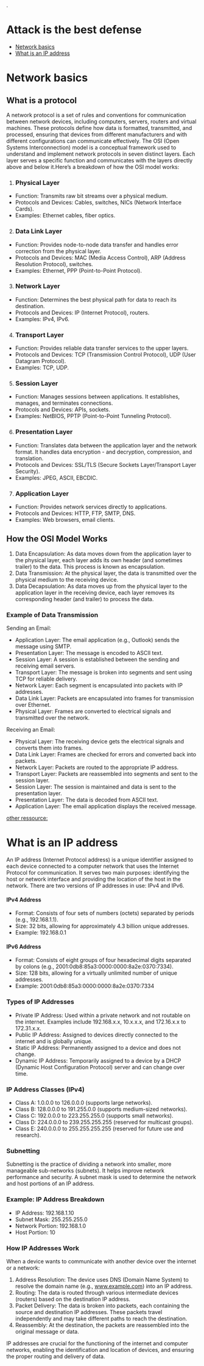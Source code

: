 .
# Attack is the best defense

- [Network basics](#network-basics)
- [What is an IP address](#What-is-an-IP-address)
# Network basics

## What is a protocol

A network protocol is a set of rules and conventions for communication between network devices, including computers, servers, routers and virtual machines.
These protocols define how data is formatted, transmitted, and processed, ensuring that devices from different manufacturers and with different configurations can communicate effectively.
The OSI (Open Systems Interconnection) model is a conceptual framework used to understand and implement network protocols in seven distinct layers. Each layer serves a specific function and communicates with the layers directly above and below it.Here’s a breakdown of how the OSI model works:
1. ### Physical Layer
- Function: Transmits raw bit streams over a physical medium.
- Protocols and Devices: Cables, switches, NICs (Network Interface Cards).
- Examples: Ethernet cables, fiber optics.
2. ### Data Link Layer
- Function: Provides node-to-node data transfer and handles error correction from the physical layer.
- Protocols and Devices: MAC (Media Access Control), ARP (Address Resolution Protocol), switches.
- Examples: Ethernet, PPP (Point-to-Point Protocol).
3. ### Network Layer
- Function: Determines the best physical path for data to reach its destination.
- Protocols and Devices: IP (Internet Protocol), routers.
- Examples: IPv4, IPv6.
4. ### Transport Layer
- Function: Provides reliable data transfer services to the upper layers.
- Protocols and Devices: TCP (Transmission Control Protocol), UDP (User Datagram Protocol).
- Examples: TCP, UDP.
5. ### Session Layer
- Function: Manages sessions between applications. It establishes, manages, and terminates connections.
- Protocols and Devices: APIs, sockets.
- Examples: NetBIOS, PPTP (Point-to-Point Tunneling Protocol).
6. ### Presentation Layer
- Function: Translates data between the application layer and the network format. It handles data encryption - and decryption, compression, and translation.
- Protocols and Devices: SSL/TLS (Secure Sockets Layer/Transport Layer Security).
- Examples: JPEG, ASCII, EBCDIC.
7. ### Application Layer
- Function: Provides network services directly to applications.
- Protocols and Devices: HTTP, FTP, SMTP, DNS.
- Examples: Web browsers, email clients.

## How the OSI Model Works
1. Data Encapsulation: As data moves down from the application layer to the physical layer, each layer adds its own header (and sometimes trailer) to the data. This process is known as encapsulation.
2. Data Transmission: At the physical layer, the data is transmitted over the physical medium to the receiving device.
3. Data Decapsulation: As data moves up from the physical layer to the application layer in the receiving device, each layer removes its corresponding header (and trailer) to process the data.

### Example of Data Transmission
Sending an Email:

- Application Layer: The email application (e.g., Outlook) sends the message using SMTP.
- Presentation Layer: The message is encoded to ASCII text.
- Session Layer: A session is established between the sending and receiving email servers.
- Transport Layer: The message is broken into segments and sent using TCP for reliable delivery.
- Network Layer: Each segment is encapsulated into packets with IP addresses.
- Data Link Layer: Packets are encapsulated into frames for transmission over Ethernet.
- Physical Layer: Frames are converted to electrical signals and transmitted over the network.

Receiving an Email:

- Physical Layer: The receiving device gets the electrical signals and converts them into frames.
- Data Link Layer: Frames are checked for errors and converted back into packets.
- Network Layer: Packets are routed to the appropriate IP address.
- Transport Layer: Packets are reassembled into segments and sent to the session layer.
- Session Layer: The session is maintained and data is sent to the presentation layer.
- Presentation Layer: The data is decoded from ASCII text.
- Application Layer: The email application displays the received message.

[other ressource:](https://www.techtarget.com/searchnetworking/definition/protocol)

# What is an IP address

An IP address (Internet Protocol address) is a unique identifier assigned to each device connected to a computer network that uses the Internet Protocol for communication. It serves two main purposes: identifying the host or network interface and providing the location of the host in the network. There are two versions of IP addresses in use: IPv4 and IPv6.

#### IPv4 Address

- Format: Consists of four sets of numbers (octets) separated by periods (e.g., 192.168.1.1).
- Size: 32 bits, allowing for approximately 4.3 billion unique addresses.
- Example: 192.168.0.1
#### IPv6 Address
- Format: Consists of eight groups of four hexadecimal digits separated by colons (e.g., 2001:0db8:85a3:0000:0000:8a2e:0370:7334).
- Size: 128 bits, allowing for a virtually unlimited number of unique addresses.
- Example: 2001:0db8:85a3:0000:0000:8a2e:0370:7334

### Types of IP Addresses
- Private IP Address: Used within a private network and not routable on the internet. Examples include 192.168.x.x, 10.x.x.x, and 172.16.x.x to 172.31.x.x.
- Public IP Address: Assigned to devices directly connected to the internet and is globally unique.
- Static IP Address: Permanently assigned to a device and does not change.
- Dynamic IP Address: Temporarily assigned to a device by a DHCP (Dynamic Host Configuration Protocol) server and can change over time.

### IP Address Classes (IPv4)
- Class A: 1.0.0.0 to 126.0.0.0 (supports large networks).
- Class B: 128.0.0.0 to 191.255.0.0 (supports medium-sized networks).
- Class C: 192.0.0.0 to 223.255.255.0 (supports small networks).
- Class D: 224.0.0.0 to 239.255.255.255 (reserved for multicast groups).
- Class E: 240.0.0.0 to 255.255.255.255 (reserved for future use and research).

### Subnetting
Subnetting is the practice of dividing a network into smaller, more manageable sub-networks (subnets). It helps improve network performance and security. A subnet mask is used to determine the network and host portions of an IP address.

### Example: IP Address Breakdown
- IP Address: 192.168.1.10
- Subnet Mask: 255.255.255.0
- Network Portion: 192.168.1.0
- Host Portion: 10

### How IP Addresses Work
When a device wants to communicate with another device over the internet or a network:

1. Address Resolution: The device uses DNS (Domain Name System) to resolve the domain name (e.g., www.example.com) into an IP address.
2. Routing: The data is routed through various intermediate devices (routers) based on the destination IP address.
3. Packet Delivery: The data is broken into packets, each containing the source and destination IP addresses. These packets travel independently and may take different paths to reach the destination.
4. Reassembly: At the destination, the packets are reassembled into the original message or data.

IP addresses are crucial for the functioning of the internet and computer networks, enabling the identification and location of devices, and ensuring the proper routing and delivery of data.


